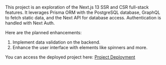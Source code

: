 This project is an exploration of the Next.js 13 SSR and CSR full-stack features. It leverages Prisma ORM with the PostgreSQL database, GraphQL to fetch static data, and the Next API for database access. Authentication is handled with Next Auth.

Here are the planned enhancements:

1. Implement data validation on the backend.
2. Enhance the user interface with elements like spinners and more.

You can access the deployed project here: [Project Deployment](https://full-stack-next-jet.vercel.app/)
